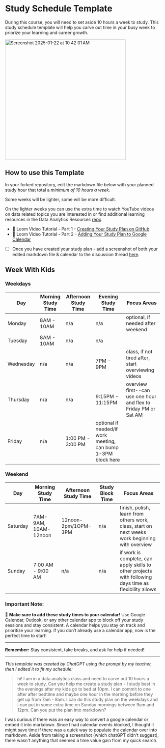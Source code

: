 # Study Schedule Template

During this course, you will need to set aside 10 hours a week to study. This study schedule template will help you carve out time in your busy week to priorize your learning and career growth. 

 <img width="392" alt="Screenshot 2025-01-22 at 10 42 01 AM" src="https://github.com/user-attachments/assets/685d09f5-6b36-49c0-8efb-362868bd9e8c" />

## How to use this Template 

In your forked repository, edit the markdown file below with your planned study hour that total a _minimum of 10 hours a week_. 

Some weeks will be lighter, some will be more difficult. 

On the lighter weeks you can use the extra time to watch YouTube videos on data related topics you are interested in or find additional learning resources in the Data Analytics Resources [repo](https://github.com/Tech-Moms/data-analytics-course). 

- 🎥 Loom Video Tutorial - Part 1 - [Creating Your Study Plan on GitHub](https://www.loom.com/share/ec7e9100a2e54b4d87c549a4f9b3349f?sid=9b172357-3c3e-453d-aedb-15b2b6949592)
- 📆 Loom Video Tutorial - Part 2 - [Adding Your Study Plan to Google Calendar ](https://www.loom.com/share/bc837e544ad94b7dbd96b3543e5bf68b?sid=39090e44-278b-45d9-9ed9-1420f4686654)

- [ ] Once you have created your study plan - add a screenshot of both your edited markdown file & calendar to the discussion thread [here](https://github.com/Tech-Moms/data-analytics-winter-2025/discussions/22). 

## Week With Kids

### Weekdays
| Day       | Morning Study Time | Afternoon Study Time | Evening Study Time | Focus Areas                           |
|-----------|--------------------|----------------------|--------------------|---------------------------------------|
| Monday    | 8AM - 10AM | n/a | n/a | optional, if needed after weekend |
| Tuesday   | 8AM - 10AM| n/a | n/a |                                       |
| Wednesday | n/a | n/a | 7PM - 9PM |  class, if not tired after, start overviewing videos                           |
| Thursday  | n/a | n/a | 9:15PM - 11:15PM |  overview first--can use one hour and flex to Friday PM or Sat AM       |
| Friday    | n/a | 1:00 PM - 3:00 PM | optional if needed/if work meeting, can bump 1-3PM block here |               |

### Weekend
| Day       | Morning Study Time  | Afternoon Study Time | Study Block Time         | Focus Areas                           |
|-----------|---------------------|----------------------|--------------------------|---------------------------------------|
| Saturday  | 7AM-9AM, 10AM-12noon | 12noon-2pm/1OPM-3PM | n/a   | finish, polish, learn from others work, class, start on next weeks work beginning with overview  |
| Sunday    | 7:00 AM - 9:00 AM | n/a | n/a    | if work is complete, can apply skills to other projects with following days time as flexibility allows |





### Important Note:
📅 **Make sure to add these study times to your calendar!** Use Google Calendar, Outlook, or any other calendar app to block off your study sessions and stay consistent. A calendar helps you stay on track and prioritize your learning. If you don’t already use a calendar app, now is the perfect time to start!

------

**Remember:** Stay consistent, take breaks, and ask for help if needed!

___

_This template was created by ChatGPT using the prompt by my teacher, then I edited it to fit my schedule:_

  > hi! I am in a data analytics class and need to carve out 10 hours a week to study. Can you help me create a study plan - I study best in the evenings after my kids go to bed at 10pm. I can commit to one after after bedtime and maybe one hour in the morning before they get up from 7am - 8am. I can do this study plan on the weekdays and I can put in some extra time on Sunday mornings between 9am and 12pm. Can you put the plan into markdown? 

I was curious if there was an easy way to convert a google calendar or embed it into markdown. Since I had calendar events blocked, I thought it might save time if there was a quick way to populate the calendar over into markdown. Aside from taking a screenshot (which chatGPT didn't suggest), there wasn't anything that seemed a time value gain from my quick search.  
